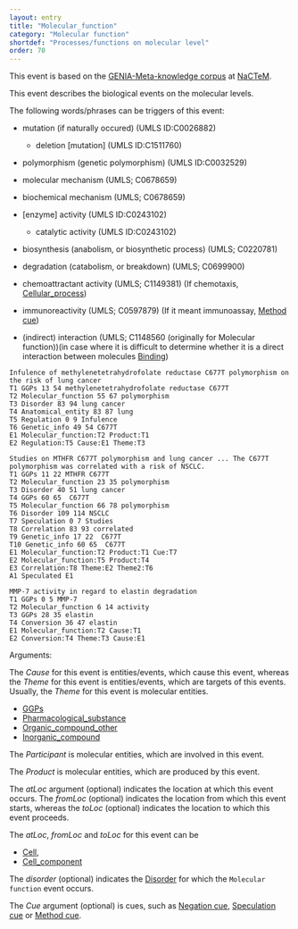 ```yaml
---
layout: entry
title: "Molecular_function"
category: "Molecular function"
shortdef: "Processes/functions on molecular level"
order: 70
---
```


This event is based on the <a href="http://www.nactem.ac.uk/meta-knowledge/">GENIA-Meta-knowledge corpus</a> at <a href="http://www.nactem.ac.uk/">NaCTeM</a>.

This event describes the biological events on the molecular levels.

The following words/phrases can be triggers of this event:

- mutation (if naturally occured) (UMLS ID:C0026882)
  - deletion [mutation] (UMLS ID:C1511760)
- polymorphism (genetic polymorphism) (UMLS ID:C0032529)

- molecular mechanism (UMLS; C0678659)
- biochemical mechanism (UMLS; C0678659)
- [enzyme] activity (UMLS ID:C0243102)
  - catalytic activity (UMLS ID:C0243102)
- biosynthesis (anabolism, or biosynthetic process) (UMLS; C0220781)
- degradation (catabolism, or breakdown) (UMLS; C0699900)
- chemoattractant activity (UMLS; C1149381) (If chemotaxis, [Cellular_process]())
- immunoreactivity (UMLS; C0597879) (If it meant immunoassay, [Method cue]())
- (indirect) interaction (UMLS; C1148560 (originally for Molecular function))(in case where it is difficult to determine whether it is a direct interaction between molecules [Binding]())

~~~ ann
Infulence of methylenetetrahydrofolate reductase C677T polymorphism on the risk of lung cancer
T1 GGPs 13 54 methylenetetrahydrofolate reductase C677T
T2 Molecular_function 55 67 polymorphism
T3 Disorder 83 94 lung cancer
T4 Anatomical_entity 83 87 lung
T5 Regulation 0 9 Infulence
T6 Genetic_info 49 54 C677T
E1 Molecular_function:T2 Product:T1
E2 Regulation:T5 Cause:E1 Theme:T3
~~~
~~~ ann
Studies on MTHFR C677T polymorphism and lung cancer ... The C677T polymorphism was correlated with a risk of NSCLC.
T1 GGPs 11 22 MTHFR C677T
T2 Molecular_function 23 35 polymorphism
T3 Disorder 40 51 lung cancer
T4 GGPs 60 65  C677T
T5 Molecular_function 66 78 polymorphism
T6 Disorder 109 114 NSCLC
T7 Speculation 0 7 Studies
T8 Correlation 83 93 correlated
T9 Genetic_info 17 22  C677T
T10 Genetic_info 60 65  C677T
E1 Molecular_function:T2 Product:T1 Cue:T7
E2 Molecular_function:T5 Product:T4
E3 Correlation:T8 Theme:E2 Theme2:T6
A1 Speculated E1
~~~
~~~ ann
MMP-7 activity in regard to elastin degradation
T1 GGPs 0 5 MMP-7
T2 Molecular_function 6 14 activity
T3 GGPs 28 35 elastin
T4 Conversion 36 47 elastin 
E1 Molecular_function:T2 Cause:T1
E2 Conversion:T4 Theme:T3 Cause:E1
~~~

Arguments: 

The *Cause* for this event is entities/events, which cause this event, whereas the *Theme* for this event is entities/events, which are targets of this events. 
Usually, the *Theme* for this event is molecular entities.
- [GGPs]()
- [Pharmacological_substance]()
- [Organic_compound_other]()
- [Inorganic_compound]()

The *Participant* is molecular entities, which are involved in this event.

The *Product* is molecular entities, which are produced by this event.

The *atLoc* argument (optional) indicates the location at which this event occurs. 
The *fromLoc* (optional) indicates the location from which this event starts, whereas the *toLoc* (optional) indicates the location to which this event proceeds.

The *atLoc*, *fromLoc* and *toLoc* for this event can be
- [Cell](),
- [Cell_component]()

The *disorder* (optional) indicates the [Disorder]() for which the `Molecular function` event occurs.

The *Cue* argument (optional) is cues, such as [Negation cue](), [Speculation cue]() or [Method cue]().


<!--details-->

